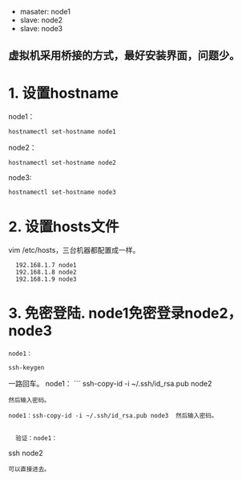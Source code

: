 * masater: node1
* slave:   node2
* slave:   node3

虚拟机采用桥接的方式，最好安装界面，问题少。
-------------------------------------------------------------------------------------
# 1. 设置hostname
  node1：
  ```
  hostnamectl set-hostname node1
  ```
  node2：
  ```
  hostnamectl set-hostname node2
  ```
  node3:
  ```
  hostnamectl set-hostname node3
  ```
# 2. 设置hosts文件
  vim /etc/hosts，三台机器都配置成一样。
	
  ```
	192.168.1.7 node1
	192.168.1.8 node2
	192.168.1.9 node3
  ```
	
# 3. 免密登陆. node1免密登录node2，node3
	node1：
  ```
  ssh-keygen
  ```
  一路回车。
  node1：
	```
  ssh-copy-id -i ~/.ssh/id_rsa.pub node2
  ```
  然后输入密码。
  ```
	node1：ssh-copy-id -i ~/.ssh/id_rsa.pub node3  然后输入密码。
  ```
	
	验证：node1：
  ```
  ssh node2
  ```
  可以直接进去。
